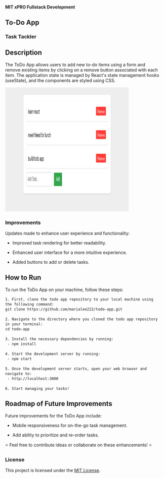 #### MIT xPRO Fullstack Development
## To-Do App
### Task Tackler


## Description 
The ToDo App allows users to add new to-do items using a form and remove existing items by clicking on a remove button associated with each item. The application state is managed by React's state management hooks (useState), and the components are styled using CSS.

<img src="https://raw.githubusercontent.com/marialee222/todo-app/main/todo1.png" width="400" height="400">



### Improvements
Updates made to enhance user experience and functionality: 

- Improved task rendering for better readability. 

- Enhanced user interface for a more intuitive experience. 

- Added buttons to add or delete tasks.

## How to Run
To run the ToDo App on your machine, follow these steps: 

	1. First, clone the todo app repository to your local machine using the following command:
	git clone https://github.com/marialee222/todo-app.git 

	2. Navigate to the directory where you cloned the todo app repository in your terminal:
	cd todo-app 
 
	3. Install the necessary dependencies by running:
	 - npm install 

	4. Start the development server by running:
	 - npm start

	5. Once the development server starts, open your web browser and navigate to:
   	 - http://localhost:3000

	6. Start managing your tasks!

## Roadmap of Future Improvements
Future improvements for the ToDo App include:

- Mobile responsiveness for on-the-go task management.

- Add ability to prioritize and re-order tasks.

   
:star: Feel free to contribute ideas or collaborate on these enhancements! :star:

### License
This project is licensed under the [MIT License](https://opensource.org/licenses/MIT).

